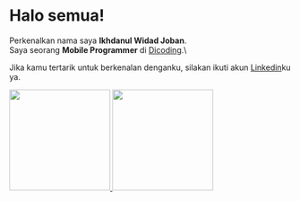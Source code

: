 # Halo semua! 
Perkenalkan nama saya **Ikhdanul Widad Joban**.\
Saya seorang **Mobile Programmer** di [Dicoding](https://www.dicoding.com/).\

Jika kamu tertarik untuk berkenalan denganku, silakan ikuti akun [Linkedin](https://www.linkedin.com/in/ikhdan/)ku ya.
 
<p align="left">
<a href="https://github.com/zyandaru">
  <img height="180em" src="https://github-readme-stats-eight-theta.vercel.app/api?username=gilangadhan&show_icons=true&theme=algolia&include_all_commits=true&count_private=true"/>
  <img height="180em" src="https://github-readme-stats-eight-theta.vercel.app/api/top-langs/?username=gilangadhan&layout=compact&langs_count=8&theme=algolia"/>
</a>
</p>
